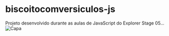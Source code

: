 # biscoitocomversiculos-js

Projeto desenvolvido durante as aulas de JavaScript do Explorer Stage 05...
![Capa](https://github.com/dantascrispim/biscoitocomversiculos-js/assets/114705745/e11c7220-bd6e-4ed9-b388-d8fc08899b98)

